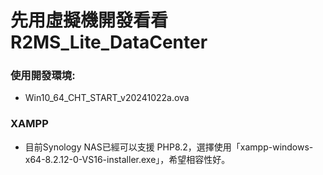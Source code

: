# 先用虛擬機開發看看 R2MS_Lite_DataCenter

### 使用開發環境:
+ Win10_64_CHT_START_v20241022a.ova

### XAMPP
+ 目前Synology NAS已經可以支援 PHP8.2，選擇使用「xampp-windows-x64-8.2.12-0-VS16-installer.exe」，希望相容性好。
